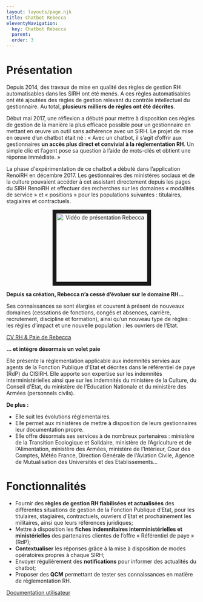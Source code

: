 ```yaml
---
layout: layouts/page.njk
title: Chatbot Rebecca
eleventyNavigation:
  key: Chatbot Rebecca
  parent:
  order: 3
---
```

# Présentation
Depuis 2014, des travaux de mise en qualité des règles de gestion RH automatisables dans les SIRH ont été menés. A ces règles automatisables ont été ajoutées des règles de gestion relevant du contrôle intellectuel du gestionnaire. Au total, **plusieurs milliers de règles ont été décrites**.

Début mai 2017, une réflexion a débuté pour mettre à disposition ces règles de gestion de la manière la plus efficace possible pour un gestionnaire en mettant en œuvre un outil sans adhérence avec un SIRH. Le projet de mise en œuvre d’un chatbot était né : « Avec un chatbot, il s’agit d’offrir aux gestionnaires **un accès plus direct et convivial à la réglementation RH**. Un simple clic et l’agent pose sa question à l’aide de mots-clés et obtient une réponse immédiate. »

La phase d'expérimentation de ce chatbot a débuté dans l’application RenoiRH en décembre 2017. Les gestionnaires des ministères sociaux et de la culture pouvaient accéder à cet assistant directement depuis les pages du SIRH RenoiRH et effectuer des recherches sur les domaines « modalités de service » et « positions » pour les populations suivantes : titulaires, stagiaires et contractuels.

<center>
<a href="http://www.youtube.com/watch?feature=player_embedded&v=PZULODvwhJA" target="_blank"><img src="http://img.youtube.com/vi/PZULODvwhJA/0.jpg" alt="Vidéo de présentation Rebecca" width="240" height="180" border="10" /></a>
</center>

**Depuis sa création, Rebecca n’a cessé d’évoluer sur le domaine RH...**

Ses connaissances se sont élargies et couvrent à présent de nouveaux domaines (cessations de fonctions, congés et absences, carrière, recrutement, discipline et formation), ainsi qu’un nouveau type de règles : les règles d’impact et une nouvelle population : les ouvriers de l'Etat.

[CV RH & Paie de Rebecca](/files/cv_rh_paie_rebecca.pdf)

**... et intègre désormais un volet paie**

Elle présente la règlementation applicable aux indemnités servies aux agents de la Fonction Publique d'Etat et décrites dans le référentiel de paye (RdP) du CISIRH. Elle apporte son expertise sur les indemnités interministérielles ainsi que sur les indemnités du ministère de la Culture, du Conseil d'Etat, du ministère de l'Education Nationale et du ministère des Armées (personnels civils).

**De plus :**

- Elle suit les évolutions réglementaires.
- Elle permet aux ministères de mettre à disposition de leurs gestionnaires leur documentation propre.
- Elle offre désormais ses services à de nombreux partenaires : ministère de la Transition Ecologique et Solidaire, ministère de l’Agriculture et de l’Alimentation, ministère des Armées, ministère de l’Intérieur, Cour des Comptes, Météo France, Direction Générale de l'Aviation Civile, Agence de Mutualisation des Universités et des Etablissements…

# Fonctionnalités
- Fournir des **règles de gestion RH fiabilisées et actualisées** des différentes situations de gestion de la Fonction Publique d’Etat, pour les titulaires, stagiaires, contractuels, ouvriers d’Etat et prochainement les militaires, ainsi que leurs références juridiques;
- Mettre à disposition les **fiches indemnitaires interministérielles et ministérielles** des partenaires clientes de l’offre « Référentiel de paye » (RdP);
- **Contextualiser** les réponses grâce à la mise à disposition de modes opératoires propres à chaque SIRH;
- Envoyer régulièrement des **notifications** pour informer des actualités du chatbot;
- Proposer des **QCM** permettant de tester ses connaissances en matière de règlementation RH.


[Documentation utilisateur](/files/guide_utilisateur_chatbot.pdf)

